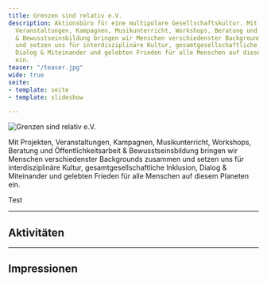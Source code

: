 ```yaml
---
title: Grenzen sind relativ e.V.
description: Aktionsbüro für eine multipolare Gesellschaftskultur. Mit Projekten,
  Veranstaltungen, Kampagnen, Musikunterricht, Workshops, Beratung und Öffentlichkeitsarbeit
  & Bewusstseinsbildung bringen wir Menschen verschiedenster Backgrounds zusammen
  und setzen uns für interdisziplinäre Kultur, gesamtgesellschaftliche Inklusion,
  Dialog & Miteinander und gelebten Frieden für alle Menschen auf diesem Planeten
  ein.
teaser: "/teaser.jpg"
wide: true
seite:
- template: seite
- template: slideshow

---
```

<div class="md:text-center">

<img src="/teaser.jpg" alt="Grenzen sind relativ e.V." class="w-full !mx-auto wide !-mt-8" />

Mit Projekten, Veranstaltungen, Kampagnen, Musikunterricht, Workshops, Beratung und Öffentlichkeitsarbeit & Bewusstseinsbildung bringen wir Menschen verschiedenster Backgrounds zusammen und setzen uns für interdisziplinäre Kultur, gesamtgesellschaftliche Inklusion, Dialog & Miteinander und gelebten Frieden für alle Menschen auf diesem Planeten ein.

<more src="/ueber-uns/info">Test</more>

</div>

<div class="text-center">

<hr class="wide !border-grey-700">

## Aktivitäten

</div>

<slideshow class="wide" name="startseite-aktivitaeten"></slideshow>

<div class="text-center">

<hr class="wide !border-grey-700">

## Impressionen

</div>

<video-gallery class="wide px-12 lg:px-24" name="startseite-video-galerie"></video-gallery>